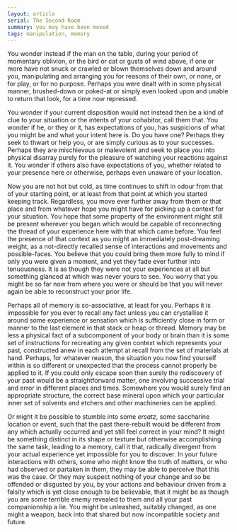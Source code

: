 ```yaml
---
layout: article
serial: The Second Room
summary: you may have been moved
tags: manipulation, memory
---
```


You wonder instead if the man on the table, during your period of momentary oblivion, or the bird or cat or gusts of wind above, if one or more have not snuck or crawled or blown themselves down and around you, manipulating and arranging you for reasons of their own, or none, or for play, or for no purpose.  Perhaps you were dealt with in some physical manner, brushed-down or poked-at or simply even looked upon and unable to return that look, for a time now repressed.

You wonder if your current disposition would not instead then be a kind of clue to your situation or the intents of your cohabitor, call them that. You wonder if he, or they or it, has expectations of you, has suspicions of what you might be and what your intent here is.  Do you have one?  Perhaps they seek to thwart or help you, or are simply curious as to your successes.  Perhaps they are mischievous or malevolent and seek to place you into physical disarray purely for the pleasure of watching your reactions against it. You wonder if others also have expectations of you, whether related to your presence here or otherwise, perhaps even unaware of your location. 

Now you are not hot but cold, as time continues to shift in odour from that of your starting point, or at least from that point at which you started keeping track. Regardless, you move ever further away from them or that place and from whatever hope you might have for picking up a context for your situation. You hope that some property of the environment might still be present wherever you began which would be capable of reconnecting the thread of your experience here with that which came before. You feel the presence of that context as you might an immediately post-dreaming weight, as a not-directly recalled sense of interactions and movements and possible-faces. You believe that you could bring them more fully to mind if only you were given a moment, and yet they fade ever further into tenuousness. It is as though they were not your experiences at all but something glanced at which was never yours to see. You worry that you might be so far now from where you were or should be that you will never again be able to reconstruct your prior life.

Perhaps all of memory is so-associative, at least for you. Perhaps it is impossible for you ever to recall any fact unless you can crystallise it around some experience or sensation which is sufficiently close in form or manner to the last element in that stack or heap or thread. Memory may be less a physical fact of a subcomponent of your body or brain than it is some set of instructions for recreating any given context which represents your past, constructed anew in each attempt at recall from the set of materials at hand.  Perhaps, for whatever reason, the situation you now find yourself within is so different or unexpected that the process cannot properly be applied to it.  If you could only escape soon then surely the rediscovery of your past would be a straightforward matter, one involving successive trial and error in different places and times. Somewhere you would surely find an appropriate structure, the correct base mineral upon which your particular inner set of solvents and etchers and other machineries can be applied.

Or might it be possible to stumble into some _ersatz_, some saccharine location or event, such that the past there-rebuilt would be different from any which actually occurred and yet still feel correct in your mind? It might be something distinct in its shape or texture but otherwise accomplishing the same task, leading to a memory, call it that, radically divergent from your actual experience yet impossible for you to discover.  In your future interactions with others, some who might know the truth of matters, or who had observed or partaken in them, they may be able to perceive that this was the case. Or they may suspect nothing of your change and so be offended or disgusted by you, by your actions and behaviour driven from a falsity which is yet close enough to be believable, that it might be as though you are some terrible enemy revealed to them and all your past companionship a lie. You might be unleashed, suitably changed, as one might a weapon, back into that shared but now incompatible society and future.
